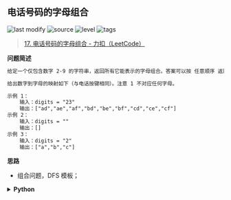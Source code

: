 ## 电话号码的字母组合
<!--START_SECTION:badge-->

![last modify](https://img.shields.io/static/v1?label=last%20modify&message=2022-10-14%2000%3A39%3A24&color=yellowgreen&style=flat-square)
![source](https://img.shields.io/static/v1?label=source&message=LeetCode&color=green&style=flat-square)
![level](https://img.shields.io/static/v1?label=level&message=%E4%B8%AD%E7%AD%89&color=yellow&style=flat-square)
![tags](https://img.shields.io/static/v1?label=tags&message=%E5%AD%97%E7%AC%A6%E4%B8%B2%2C%20dfs%2C%20LeetCode%20Hot%20100&color=orange&style=flat-square)

<!--END_SECTION:badge-->
<!--info
tags: [字符串, dfs, lc100]
source: LeetCode
level: 中等
number: '0017'
name: 电话号码的字母组合
companies: []
-->

> [17. 电话号码的字母组合 - 力扣（LeetCode）](https://leetcode.cn/problems/letter-combinations-of-a-phone-number)

<summary><b>问题简述</b></summary>

```txt
给定一个仅包含数字 2-9 的字符串，返回所有它能表示的字母组合。答案可以按 任意顺序 返回。

给出数字到字母的映射如下（与电话按键相同）。注意 1 不对应任何字母。

示例 1：
    输入：digits = "23"
    输出：["ad","ae","af","bd","be","bf","cd","ce","cf"]
示例 2：
    输入：digits = ""
    输出：[]
示例 3：
    输入：digits = "2"
    输出：["a","b","c"]
```

<!-- 
<details><summary><b>详细描述</b></summary>

```txt
```

</details>
-->

<!-- <div align="center"><img src="../../../_assets/xxx.png" height="300" /></div> -->

<summary><b>思路</b></summary>

- 组合问题，DFS 模板；

<details><summary><b>Python</b></summary>

```python
class Solution:
    def letterCombinations(self, digits: str) -> List[str]:
        if not digits: return []

        tb = {
            '2': 'abc',
            '3': 'def',
            '4': 'ghi',
            '5': 'jkl',
            '6': 'mno',
            '7': 'pqrs',
            '8': 'tuv',
            '9': 'wxyz'
        }

        ret = []

        def dfs(i, tmp):
            if i == len(digits):
                ret.append(''.join(tmp))
                return
            
            for c in tb[digits[i]]:
                tmp.append(c)
                dfs(i + 1, tmp)
                tmp.pop()  # 回溯

        dfs(0, [])
        return ret
```

</details>
